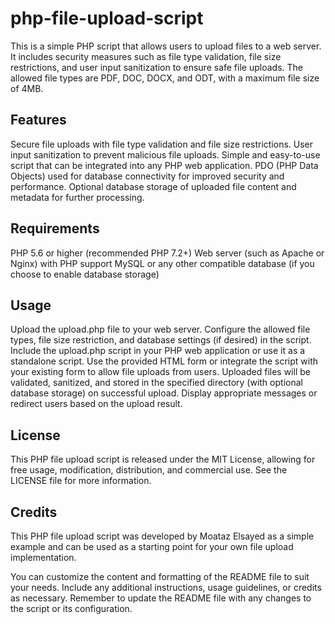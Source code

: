 # php-file-upload-script
This is a simple PHP script that allows users to upload files to a web server. It includes security measures such as file type validation, file size restrictions, and user input sanitization to ensure safe file uploads. The allowed file types are PDF, DOC, DOCX, and ODT, with a maximum file size of 4MB.

## Features
Secure file uploads with file type validation and file size restrictions.
User input sanitization to prevent malicious file uploads.
Simple and easy-to-use script that can be integrated into any PHP web application.
PDO (PHP Data Objects) used for database connectivity for improved security and performance.
Optional database storage of uploaded file content and metadata for further processing.
## Requirements
PHP 5.6 or higher (recommended PHP 7.2+)
Web server (such as Apache or Nginx) with PHP support
MySQL or any other compatible database (if you choose to enable database storage)
## Usage
Upload the upload.php file to your web server.
Configure the allowed file types, file size restriction, and database settings (if desired) in the script.
Include the upload.php script in your PHP web application or use it as a standalone script.
Use the provided HTML form or integrate the script with your existing form to allow file uploads from users.
Uploaded files will be validated, sanitized, and stored in the specified directory (with optional database storage) on successful upload.
Display appropriate messages or redirect users based on the upload result.
## License
This PHP file upload script is released under the MIT License, allowing for free usage, modification, distribution, and commercial use. See the LICENSE file for more information.

## Credits
This PHP file upload script was developed by Moataz Elsayed as a simple example and can be used as a starting point for your own file upload implementation.

You can customize the content and formatting of the README file to suit your needs. Include any additional instructions, usage guidelines, or credits as necessary. Remember to update the README file with any changes to the script or its configuration.



